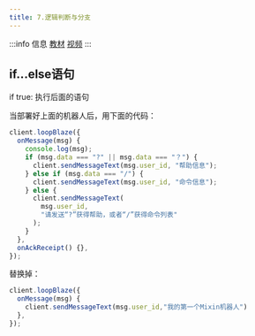 ```yaml
---
title: 7.逻辑判断与分支
---
```


:::info 信息
[教材](https://coding-newbies-group.github.io/programming-co_creation-docs/docs/pilot/p1-3-structure-2#%E5%87%BD%E6%95%B0)
[视频](https://www.bilibili.com/video/BV1Hx4y1F7pH/?vd_source=4a888db8814702b2062fcaf2575be745)
:::

## if...else语句

if true:
    执行后面的语句



当部署好上面的机器人后，用下面的代码：

```js
client.loopBlaze({
  onMessage(msg) {
    console.log(msg);
    if (msg.data === "?" || msg.data === "？") {
      client.sendMessageText(msg.user_id, "帮助信息");
    } else if (msg.data === "/") {
      client.sendMessageText(msg.user_id, "命令信息");
    } else {
      client.sendMessageText(
        msg.user_id,
        "请发送“?”获得帮助，或者“/”获得命令列表"
      );
    }
  },
  onAckReceipt() {},
});
```

替换掉：

```js
client.loopBlaze({
  onMessage(msg) {
    client.sendMessageText(msg.user_id,"我的第一个Mixin机器人")
  },
});
```
